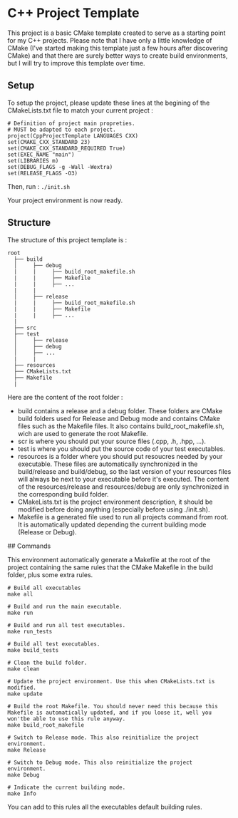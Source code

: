 # C++ Project Template

This project is a basic CMake template created to serve as a starting point for my C++ projects. Please note that I have only a little knowledge of CMake (I've started making this template just a few hours after discovering CMake) and that there are surely better ways to create build environments, but I will try to improve this template over time.

## Setup

To setup the project, please update these lines at the begining of the CMakeLists.txt file to match your current project :
```
# Definition of project main propreties.
# MUST be adapted to each project.
project(CppProjectTemplate LANGUAGES CXX)
set(CMAKE_CXX_STANDARD 23)
set(CMAKE_CXX_STANDARD_REQUIRED True)
set(EXEC_NAME "main")
set(LIBRARIES m)
set(DEBUG_FLAGS -g -Wall -Wextra)
set(RELEASE_FLAGS -O3)
```
Then, run :
```./init.sh```

Your project environment is now ready.

## Structure

The structure of this project template is : 

```
root
  ├── build
  │     ├── debug
  |     |     ├── build_root_makefile.sh
  |     |     ├── Makefile
  |     |     ├── ...
  |     |
  │     ├── release
  |     |     ├── build_root_makefile.sh
  |     |     ├── Makefile
  |     |     ├── ...
  |
  ├── src
  ├── test
  │     ├── release
  │     ├── debug
  │     ├── ...
  |     |
  ├── resources
  ├── CMakeLists.txt
  ├── Makefile
  |
```

Here are the content of the root folder :
- build contains a release and a debug folder. These folders are CMake build folders used for Release and Debug mode and contains CMake files such as the Makefile files. It also contains build_root_makefile.sh, wich are used to generate the root Makefile.
- scr is where you should put your source files (.cpp, .h, .hpp, ...).
- test is where you should put the source code of your test executables.
- resources is a folder where you should put resoucres needed by your executable. These files are automatically synchronized in the build/release and build/debug, so the last version of your resources files will always be next to your executable before it's executed. The content of the resources/release and resources/debug are only synchronized in the corresponding build folder.
- CMakeLists.txt is the project environment description, it should be modified before doing anything (especially before using ./init.sh).
- Makefile is a generated file used to run all projects command from root. It is automatically updated depending the current building mode (Release or Debug).

## Commands

This environment automatically generate a Makefile at the root of the project containing the same rules that the CMake Makefile in the build folder, plus some extra rules.

```
# Build all executables
make all

# Build and run the main executable.
make run

# Build and run all test executables.
make run_tests

# Build all test executables.
make build_tests

# Clean the build folder.
make clean

# Update the project environment. Use this when CMakeLists.txt is modified. 
make update

# Build the root Makefile. You should never need this because this Makefile is automatically updated, and if you loose it, well you won'tbe able to use this rule anyway.
make build_root_makefile

# Switch to Release mode. This also reinitialize the project environment.
make Release

# Switch to Debug mode. This also reinitialize the project environment.
make Debug

# Indicate the current building mode.
make Info
```

You can add to this rules all the executables default building rules.
